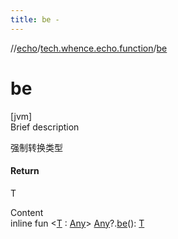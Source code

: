 ```yaml
---
title: be -
---
```

//[echo](../index.md)/[tech.whence.echo.function](index.md)/[be](be.md)



# be  
[jvm]  
Brief description  


强制转换类型



#### Return  


T

  
Content  
inline fun <[T](be.md) : [Any](https://kotlinlang.org/api/latest/jvm/stdlib/kotlin/-any/index.html)> [Any](https://kotlinlang.org/api/latest/jvm/stdlib/kotlin/-any/index.html)?.[be](be.md)(): [T](be.md)  



